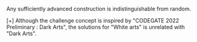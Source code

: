 Any sufficiently advanced construction is indistinguishable from random.

[+] Although the challenge concept is inspired by "CODEGATE 2022 Preliminary : Dark Arts", the solutions for "White arts" is unrelated with "Dark Arts".
